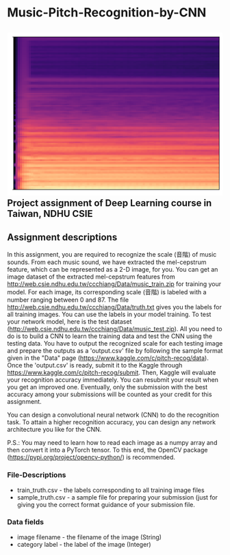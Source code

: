 # Music-Pitch-Recognition-by-CNN
![images](docs/images/example.png)
Project assignment of Deep Learning course in Taiwan, NDHU CSIE
---
## Assignment descriptions
In this assignment, you are required to recognize the scale (音階) of music sounds. From each music sound, we have extracted the mel-cepstrum feature, which can be represented as a 2-D image, for you. You can get an image dataset of the extracted mel-cepstrum features from http://web.csie.ndhu.edu.tw/ccchiang/Data/music_train.zip for training your model. For each image, its corresponding scale (音階) is labeled with a number ranging between 0 and 87. The file http://web.csie.ndhu.edu.tw/ccchiang/Data/truth.txt gives you the labels for all training images. You can use the labels in your model training. To test your network model, here is the test dataset (http://web.csie.ndhu.edu.tw/ccchiang/Data/music_test.zip). All you need to do is to build a CNN to learn the training data and test the CNN using the testing data. You have to output the recognized scale for each testing image and prepare the outputs as a 'output.csv' file by following the sample format given in the "Data" page (https://www.kaggle.com/c/pitch-recog/data). Once the 'output.csv' is ready, submit it to the Kaggle through https://www.kaggle.com/c/pitch-recog/submit. Then, Kaggle will evaluate your recognition accuracy immediately. You can resubmit your result when you get an improved one. Eventually, only the submission with the best accuracy among your submissions will be counted as your credit for this assignment.

You can design a convolutional neural network (CNN) to do the recognition task. To attain a higher recognition accuracy, you can design any network architecture you like for the CNN.

P.S.: You may need to learn how to read each image as a numpy array and then convert it into a PyTorch tensor. To this end, the OpenCV package (https://pypi.org/project/opencv-python/) is recommended.

### File-Descriptions
* train_truth.csv - the labels corresponding to all training image files
* sample_truth.csv - a sample file for preparing your submission (just for giving you the correct format guidance of your submission file.

### Data fields
* image filename - the filename of the image (String)
* category label - the label of the image (Integer)






